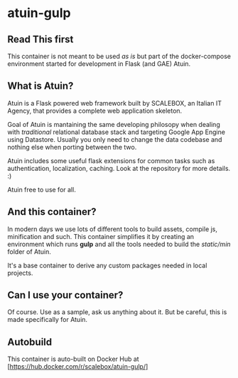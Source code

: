 # atuin-gulp

## Read This first

This container is not meant to be used *as is* but part of the docker-compose
environment started for development in Flask (and GAE) Atuin.

## What is Atuin?

Atuin is a Flask powered web framework built by SCALEBOX, an Italian IT Agency,
that provides a complete web application skeleton.

Goal of Atuin is mantaining the same developing philosopy when dealing with *traditional*
relational database stack and targeting Google App Engine using Datastore.
Usually you only need to change the data codebase and nothing else when porting between the two.

Atuin includes some useful flask extensions for common tasks such as authentication,
localization, caching. Look at the repository for more details. :)

Atuin free to use for all.

## And this container?

In modern days we use lots of different tools to build assets, compile js, minification
and such.
This container simplifies it by creating an environment which runs **gulp** and
all the tools needed to build the *static/min* folder of Atuin.

It's a base container to derive any custom packages needed in local projects.

## Can I use your container?

Of course. Use as a sample, ask us anything about it. But be careful, this is
made specifically for Atuin.

## Autobuild

This container is auto-built on Docker Hub at [https://hub.docker.com/r/scalebox/atuin-gulp/]
